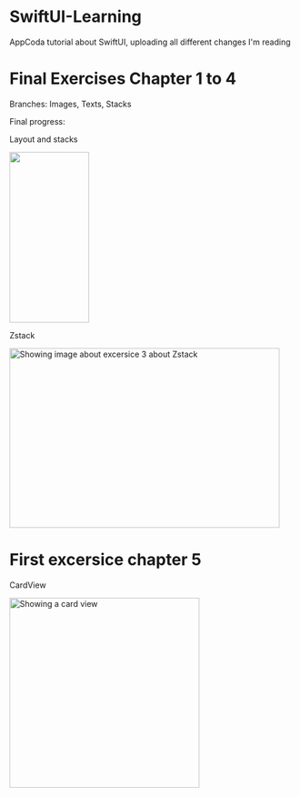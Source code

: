 # SwiftUI-Learning
AppCoda tutorial about SwiftUI, uploading all different changes I'm reading

# Final Exercises Chapter 1 to 4

Branches: Images, Texts, Stacks

Final progress: 

Layout and stacks

<img src="https://user-images.githubusercontent.com/724536/126876182-6e7469bd-9b54-467d-aeea-1140a8aa732d.png" width="140" height="300">

Zstack

<img width="475" height="316" alt="Showing image about excersice 3 about Zstack" src="https://user-images.githubusercontent.com/724536/129462102-8b63d11c-e7c1-4473-90f6-ba5c24ecdb29.png">

# First excersice chapter 5

CardView

<img width="334" alt="Showing a card view" src="https://user-images.githubusercontent.com/724536/129462170-ac023134-1429-412f-92ae-ca6aaae21323.png">


